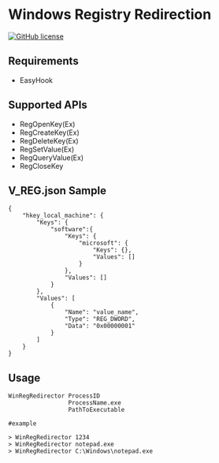 # Windows Registry Redirection
[![GitHub license](https://img.shields.io/github/license/peitaosu/Win-Reg-Redirect.svg)](https://github.com/peitaosu/Win-Reg-Redirect/blob/master/LICENSE)


## Requirements
* EasyHook

## Supported APIs
* RegOpenKey(Ex)
* RegCreateKey(Ex)
* RegDeleteKey(Ex)
* RegSetValue(Ex)
* RegQueryValue(Ex)
* RegCloseKey

## V_REG.json Sample
```
{
    "hkey_local_machine": {
        "Keys": {
            "software":{
                "Keys": {
                    "microsoft": {
                        "Keys": {},
                        "Values": []
                    }
                },
                "Values": []
            }
        },
        "Values": [
            {
                "Name": "value_name",
                "Type": "REG_DWORD",
                "Data": "0x00000001"
            }
        ]
    }
}
```

## Usage
```
WinRegRedirector ProcessID
                 ProcessName.exe
                 PathToExecutable

#example

> WinRegRedirector 1234
> WinRegRedirector notepad.exe
> WinRegRedirector C:\Windows\notepad.exe
```